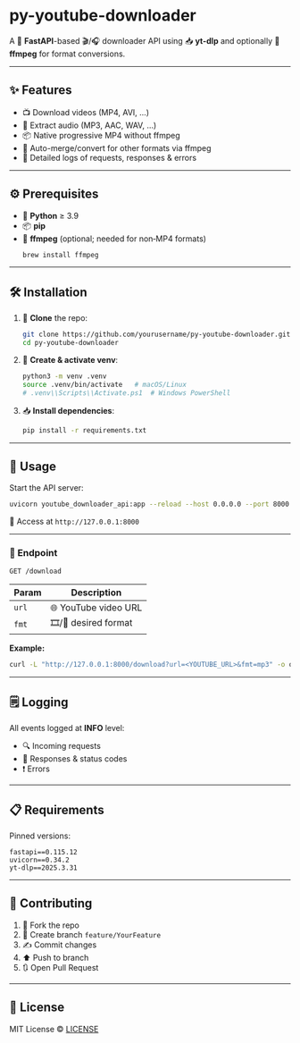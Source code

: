 #  py-youtube-downloader

A 🚀 **FastAPI**-based 🎬/🎧 downloader API using 📥 **yt-dlp** and optionally 🔧 **ffmpeg** for format conversions.

---

## ✨ Features

- 📺 Download videos (MP4, AVI, …)
- 🎵 Extract audio (MP3, AAC, WAV, …)
- 📦 Native progressive MP4 without ffmpeg
- 🔄 Auto-merge/convert for other formats via ffmpeg
- 📝 Detailed logs of requests, responses & errors

---

## ⚙️ Prerequisites

- 🐍 **Python** ≥ 3.9
- 📦 **pip**
- 🔧 **ffmpeg** (optional; needed for non‑MP4 formats)
  ```bash
  brew install ffmpeg
  ```

---

## 🛠 Installation

1. 📁 **Clone** the repo:
   ```bash
   git clone https://github.com/yourusername/py-youtube-downloader.git
   cd py-youtube-downloader
   ```

2. 🐣 **Create & activate venv**:
   ```bash
   python3 -m venv .venv
   source .venv/bin/activate   # macOS/Linux
   # .venv\\Scripts\\Activate.ps1  # Windows PowerShell
   ```

3. 📥 **Install dependencies**:
   ```bash
   pip install -r requirements.txt
   ```

---

## 🚀 Usage

Start the API server:
```bash
uvicorn youtube_downloader_api:app --reload --host 0.0.0.0 --port 8000
```
🔗 Access at `http://127.0.0.1:8000`

---

### 📡 Endpoint

`GET /download`

| Param | Description        |
|-------|--------------------|
| `url` | 🌐 YouTube video URL |
| `fmt` | 🎞️/🎵 desired format |

**Example:**
```bash
curl -L "http://127.0.0.1:8000/download?url=<YOUTUBE_URL>&fmt=mp3" -o output.mp3
```

---

## 🗒️ Logging

All events logged at **INFO** level:
- 🔍 Incoming requests
- 🔄 Responses & status codes
- ❗ Errors

---

## 📋 Requirements

Pinned versions:
```
fastapi==0.115.12
uvicorn==0.34.2
yt-dlp==2025.3.31
```

---

## 🤝 Contributing

1. 🍴 Fork the repo
2. 🌿 Create branch `feature/YourFeature`
3. ✍️ Commit changes
4. ⬆️ Push to branch
5. 🔃 Open Pull Request

---

## 📝 License

MIT License ©️ [LICENSE](LICENSE)

